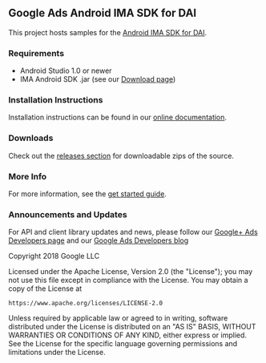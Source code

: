 Google Ads Android IMA SDK for DAI
--------------------------

This project hosts samples for the [Android IMA SDK for DAI](https://developers.google.com/interactive-media-ads/docs/sdks/android/dai-quickstart/).

### Requirements
  * Android Studio 1.0 or newer
  * IMA Android SDK .jar (see our [Download page](https://developers.google.com/interactive-media-ads/docs/sdks/android/download))

### Installation Instructions
Installation instructions can be found in our [online documentation](https://developers.google.com/interactive-media-ads/docs/sdks/android/dai-quickstart).

### Downloads
Check out the [releases section](https://github.com/googleads/googleads-ima-android/releases) for downloadable zips of the source.

### More Info
For more information, see the [get started guide](https://developers.google.com/interactive-media-ads/docs/sdks/android/dai-quickstart).

### Announcements and Updates
For API and client library updates and news, please follow our [Google+ Ads Developers page](https://plus.google.com/+GoogleAdsDevelopers/posts) and our [Google Ads Developers blog](http://googleadsdeveloper.blogspot.com/)

Copyright 2018 Google LLC

Licensed under the Apache License, Version 2.0 (the "License");
you may not use this file except in compliance with the License.
You may obtain a copy of the License at

    https://www.apache.org/licenses/LICENSE-2.0

Unless required by applicable law or agreed to in writing, software
distributed under the License is distributed on an "AS IS" BASIS,
WITHOUT WARRANTIES OR CONDITIONS OF ANY KIND, either express or implied.
See the License for the specific language governing permissions and
limitations under the License.

